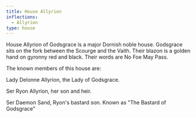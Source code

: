 ```yaml
---
title: House Allyrion
inflections:
  - Allyrion
type: house
---
```


House Allyrion of Godsgrace is a major Dornish noble house. Godsgrace sits on the fork between the Scourge and the Vaith. Their blazon is a golden hand on gyronny red and black. Their words are No Foe May Pass.

The known members of this house are:

Lady Delonne Allyrion, the Lady of Godsgrace.

Ser Ryon Allyrion, her son and heir.

Ser Daemon Sand, Ryon's bastard son. Known as "The Bastard of Godsgrace"
